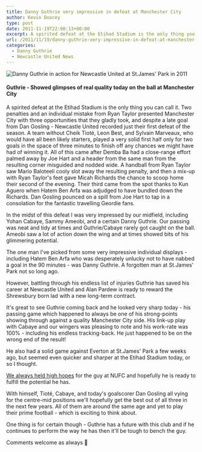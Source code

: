 ```yaml
---
title: Danny Guthrie very impressive in defeat at Manchester City
author: Kevin Doocey
type: post
date: 2011-11-19T22:00:13+00:00
excerpt: A spirited defeat at the Etihad Stadium is the only thing you can call it. Two penalties and an individual mistake from Ryan Taylor presented Manchester City with..
url: /2011/11/19/danny-guthrie-very-impressive-in-defeat-at-manchester-city/
categories:
  - Danny Guthrie
  - Newcastle United News
---
```


![Danny Guthrie in action for Newcastle United at St.James' Park in 2011](https://www.tynetime.com/wp-content/uploads/2011/11/Danny-Guthrie-Newcastle-United.jpg "Danny-Guthrie-Newcastle-United")

#### Guthrie - Showed glimpses of real quality today on the ball at Manchester City

A spirited defeat at the Etihad Stadium is the only thing you can call it. Two penalties and an individual mistake from Ryan Taylor presented Manchester City with three opportunities that they gladly took, and despite a late goal from Dan Gosling - Newcastle United recorded just their first defeat of the season. A team without Cheik Tioté, Leon Best, and Sylvain Marveaux, who would have all been  likely starters, played a very solid first half only for two goals in the space of three minutes to finish off any chances we might have had of winning it. All of this came after Demba Ba had a close-range effort palmed away by Joe Hart and a header from the same man from the resulting corner misguided and nodded wide. A handball from Ryan Taylor saw Mario Baloteeli cooly slot away the resulting penalty, and then a mix-up with Ryan Taylor's feet gave Micah Richards the chance to scoop home their second of the evening. Their third came from the spot thanks to Kun Aguero when Hatem Ben Arfa was adjudged to have bundled down the Richards. Dan Gosling pounced on a spill from Joe Hart to tap in a consolation for the fantastic travelling Geordie fans.

In the midst of this defeat I was very impressed by our midfield, including Yohan Cabaye, Sammy Ameobi, and a certain Danny Guthrie. Our passing was neat and tidy at times and Guthrie/Cabaye rarely got caught on the ball. Ameobi saw a lot of action down the wing and at times showed bits of his glimmering potential.

The one man I've picked from some very impressive individual displays - including Hatem Ben Arfa who was desperately unlucky not to have nabbed a goal in the 90 minutes - was Danny Guthrie. A forgotten man at St.James' Park not so long ago.

However, battling through his endless list of injuries Guthrie has saved his career at Newcastle United and Alan Pardew is ready to reward the Shrewsbury born lad with a new long-term contract.

It's great to see Guthrie coming back and he looked very sharp today - his passing game which happened to always be one of his strong-points showing through against a quality Manchester City side. His link-up play with Cabaye and our wingers was pleasing to note and his work-rate was 100% - including his endless tracking-back. He just happened to be on the wrong end of the result!

He also had a solid game against Everton at St.James' Park a few weeks ago, but seemed even quicker and sharper at the Etihad Stadium today, or so I thought.

[We always held high hopes](https://www.tynetime.com/2010/01/13/danny-guthrie-can-be-a-brilliant-player-for-newcastle-united/ "Tyne Time's take on Danny Guthrie") for the guy at NUFC and hopefully he is ready to fulfill the potential he has.

With himself, Tioté, Cabaye, and today's goalscorer Dan Gosling all vying for the centre-mid positions we'll hopefully get the best out of all three in the next few years. All of them are around the same age and yet to play their prime football - which is exciting to think about.

One thing is for certain though - Guthrie has a future with this club and if he continues to perform the way he has then it'll be tough to bench the guy.

Comments welcome as always 🙂
